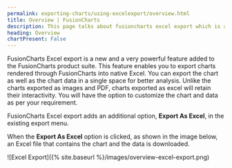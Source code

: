 ```yaml
---
permalink: exporting-charts/using-excelexport/overview.html
title: Overview | FusionCharts
description: This page talks about fusioncharts excel export which is a powerful feature enabling users to export charts.
heading: Overview
chartPresent: False
---
```


FusionCharts Excel export is a new and a very powerful feature added to the FusionCharts product suite. This feature enables you to export charts rendered through FusionCharts into native Excel. You can export the chart as well as the chart data in a single space for better analysis. Unlike the charts exported as images and PDF, charts exported as excel will retain their interactivity. You will have the option to customize the chart and data as per your requirement.

FusionCharts Excel export adds an additional option, **Export As Excel**, in the existing export menu.

When the  **Export As Excel** option is clicked, as shown in the image below, an Excel file that contains the chart and the data is downloaded.

![Excel Export]({% site.baseurl %}/images/overview-excel-export.png)